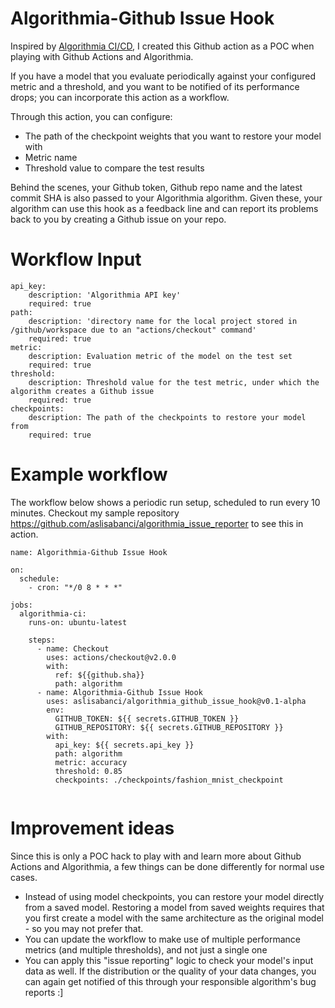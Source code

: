 # Algorithmia-Github Issue Hook
Inspired by [Algorithmia CI/CD](https://github.com/marketplace/actions/algorithmia-ci-cd), I created this Github action as a POC when playing with Github Actions and Algorithmia. 

If you have a model that you evaluate periodically against your configured metric and a threshold, and you want to be notified of its performance drops; you can incorporate this action as a workflow. 

Through this action, you can configure: 
- The path of the checkpoint weights that you want to restore your model with
- Metric name 
- Threshold value to compare the test results

Behind the scenes, your Github token, Github repo name and the latest commit SHA is also passed to your Algorithmia algorithm. Given these, your algorithm can use this hook as a feedback line and can report its problems back to you by creating a Github issue on your repo.


# Workflow Input

```
api_key:
    description: 'Algorithmia API key'
    required: true
path:
    description: 'directory name for the local project stored in /github/workspace due to an "actions/checkout" command'
    required: true
metric:
    description: Evaluation metric of the model on the test set
    required: true
threshold:
    description: Threshold value for the test metric, under which the algorithm creates a Github issue
    required: true
checkpoints:
    description: The path of the checkpoints to restore your model from
    required: true
```


# Example workflow
The workflow below shows a periodic run setup, scheduled to run every 10 minutes. 
Checkout my sample repository https://github.com/aslisabanci/algorithmia_issue_reporter to see this in action.

```
name: Algorithmia-Github Issue Hook

on:
  schedule:
    - cron: "*/0 8 * * *"

jobs:
  algorithmia-ci:
    runs-on: ubuntu-latest

    steps:
      - name: Checkout
        uses: actions/checkout@v2.0.0
        with:
          ref: ${{github.sha}}
          path: algorithm
      - name: Algorithmia-Github Issue Hook
        uses: aslisabanci/algorithmia_github_issue_hook@v0.1-alpha
        env:
          GITHUB_TOKEN: ${{ secrets.GITHUB_TOKEN }}
          GITHUB_REPOSITORY: ${{ secrets.GITHUB_REPOSITORY }}
        with:
          api_key: ${{ secrets.api_key }}
          path: algorithm
          metric: accuracy
          threshold: 0.85
          checkpoints: ./checkpoints/fashion_mnist_checkpoint
          
```

# Improvement ideas
Since this is only a POC hack to play with and learn more about Github Actions and Algorithmia, a few things can be done differently for normal use cases. 
- Instead of using model checkpoints, you can restore your model directly from a saved model. Restoring a model from saved weights requires that you first create a model with the same architecture as the original model - so you may not prefer that. 
- You can update the workflow to make use of multiple performance metrics (and multiple thresholds), and not just a single one
- You can apply this "issue reporting" logic to check your model's input data as well. If the distribution or the quality of your data changes, you can again get notified of this through your responsible algorithm's bug reports :]
